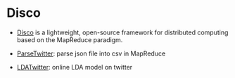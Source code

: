 Disco
=====
- [Disco](#http://discoproject.org/) is a lightweight, open-source framework for distributed computing based on the MapReduce paradigm.

- [ParseTwitter](#ParseTwitter): parse json file into csv in MapReduce
- [LDATwitter](#lda): online LDA model on twitter
